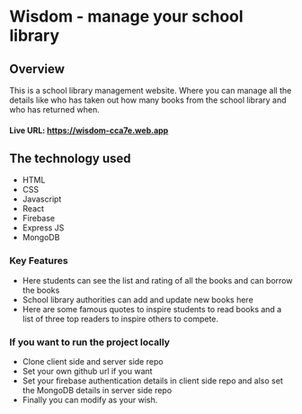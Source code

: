 # Wisdom - manage your school library 

## Overview
This is a school library management website. Where you can manage all the details like who has taken out how many books from the school library and who has returned when.

#### Live URL: https://wisdom-cca7e.web.app

## The technology used
- HTML
- CSS 
- Javascript
- React
- Firebase
- Express JS
- MongoDB


### Key Features
- Here students can see the list and rating of all the books and can borrow the books
- School library authorities can add and update new books here
- Here are some famous quotes to inspire students to read books and a list of three top readers to inspire others to compete.

### If you want to run the project locally
- Clone client side and server side repo
- Set your own github url if you want
- Set your firebase authentication details in client side repo and also set the MongoDB details in server side repo 
- Finally you can modify as your wish. 